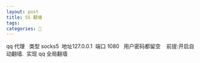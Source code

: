 ```yaml
---
layout: post
title: SS 翻墙
tags: 
categories: 📛
---
```

qq 代理   类型 socks5  地址127.0.0.1  端口 1080   用户密码都留空    前提:开启自动翻墙.  实现 qq 全局翻墙 
